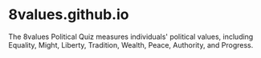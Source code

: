 # 8values.github.io
The 8values Political Quiz measures individuals' political values, including Equality, Might, Liberty, Tradition, Wealth, Peace, Authority, and Progress.
